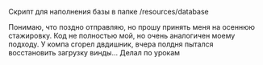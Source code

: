 Скрипт для наполнения базы в папке /resources/database

Понимаю, что поздно отправляю, но прошу принять меня на осеннюю стажировку.
Код не полностью мой, но очень аналогичен моему подходу. У компа сгорел двдишник, вчера полдня пытался восстановить загрузку винды...
Делал по урокам
